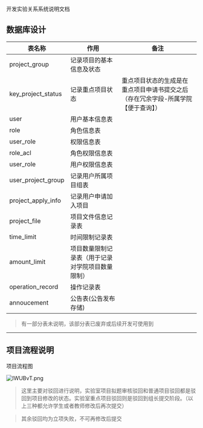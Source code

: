 开发实验关系系统说明文档

## 数据库设计

| 表名称             | 作用                                             | 备注                                                         |
| ------------------ | ------------------------------------------------ | ------------------------------------------------------------ |
| project_group      | 记录项目的基本信息及状态                         |                                                              |
| key_project_status | 记录重点项目状态                                 | 重点项目状态的生成是在重点项目申请书提交之后（存在冗余字段-所属学院【便于查询】） |
| user               | 用户基本信息表                                   |                                                              |
| role               | 角色信息表                                       |                                                              |
| user_role          | 权限信息表                                       |                                                              |
| role_acl           | 角色权限信息表                                   |                                                              |
| user_role          | 用户权限信息表                                   |                                                              |
| user_project_group | 记录用户所属项目组表                             |                                                              |
| project_apply_info | 记录用户申请加入项目                             |                                                              |
| project_file       | 项目文件信息记录表                               |                                                              |
| time_limit         | 时间限制记录表                                   |                                                              |
| amount_limit       | 项目数量限制记录表（用于记录对学院项目数量限制） |                                                              |
| operation_record   | 操作记录表                                       |                                                              |
| annoucement        | 公告表(公告发布存储)                             |                                                              |



> 有一部分表未说明，该部分表已废弃或后续开发可使用到



----



## 项目流程说明

项目流程图

![lWUBvT.png](https://s2.ax1x.com/2020/01/09/lWUBvT.png)



> 这里主要对驳回进行说明，实验室项目拟题审核驳回和普通项目驳回都是驳回到项目修改的状态。实验室重点项目驳回则是驳回到组长提交阶段。（以上三种都允许学生或者教师修改后再次提交）

> 其余驳回均为立项失败，不可再修改后提交